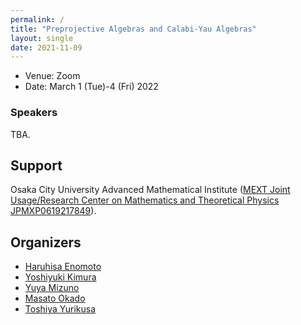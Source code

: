 ```yaml
---
permalink: /
title: "Preprojective Algebras and Calabi-Yau Algebras"
layout: single
date: 2021-11-09
---
```


- Venue: Zoom
- Date: March 1 (Tue)-4 (Fri) 2022

### Speakers
TBA.

## Support
Osaka City University Advanced Mathematical Institute ([MEXT Joint Usage/Research Center on Mathematics and Theoretical Physics JPMXP0619217849](http://www.sci.osaka-cu.ac.jp/OCAMI/joint/joint-usage_e.html)).

## Organizers

- [Haruhisa Enomoto](https://haruhisa-enomoto.github.io/)
- [Yoshiyuki Kimura](https://researchmap.jp/ysykmr?lang=en)
- [Yuya Mizuno](https://researchmap.jp/y-mizuno?lang=en)
- [Masato Okado](http://www.sci.osaka-cu.ac.jp/~okado/index-e.html)
- [Toshiya Yurikusa](https://sites.google.com/view/toshiya-yurikusa)